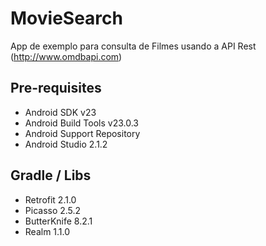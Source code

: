 # MovieSearch

App de exemplo para consulta de Filmes usando a API Rest 
(http://www.omdbapi.com)

Pre-requisites
--------------

- Android SDK v23
- Android Build Tools v23.0.3
- Android Support Repository
- Android Studio 2.1.2

Gradle / Libs
--------------

- Retrofit 2.1.0
- Picasso 2.5.2
- ButterKnife 8.2.1
- Realm 1.1.0




